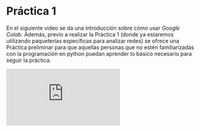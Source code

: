 # Práctica 1 

En el siguiente video se da una introducción sobre cómo usar _Google Colab_. Además, previo a realizar la Práctica 1 (donde ya estaremos utilizando paqueterías específicas para  analizar redes) se ofrece una Práctica preliminar para que aquellas personas que no estén familiarizadas con la programación en python puedan aprender lo básico necesario para seguir la práctica. 

<div class="iframe-container-out">
	<div class="iframe-container-in">
		<iframe src="https://www.youtube.com/embed/oe2gj506Ct4" title="YouTube video player" frameborder="0" allow="accelerometer; autoplay; clipboard-write; encrypted-media; gyroscope; picture-in-picture" allowfullscreen></iframe>
	</div>
</div>